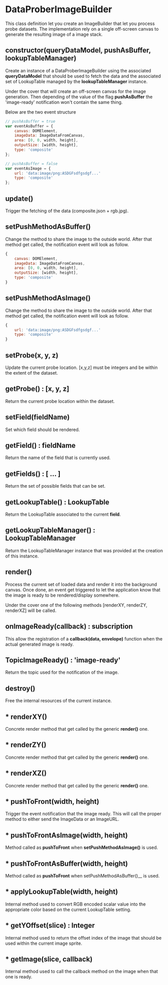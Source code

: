 # DataProberImageBuilder

This class definition let you create an ImageBuilder that let you process probe
datasets. The implementation rely on a single off-screen canvas to generate the
resulting image of a image stack.

## constructor(queryDataModel, pushAsBuffer, lookupTableManager)

Create an instance of a DataProberImageBuilder using the associated
__queryDataModel__ that should be used to fetch the data and the associated set
of LookupTable managed by the __lookupTableManager__ instance.

Under the cover that will create an off-screen canvas for the image generation.
Then depending of the value of the flag __pushAsBuffer__ the 'image-ready' notification
won't contain the same thing.

Below are the two event structure

```js
// pushAsBuffer = true
var eventAsBuffer = {
    canvas: DOMElement,
    imageData: ImageDataFromCanvas,
    area: [0, 0, width, height],
    outputSize: [width, height],
    type: 'composite'
};

// pushAsBuffer = false
var eventAsImage = {
    url: 'data:image/png:ASDGFsdfgsdgf...'
    type: 'composite'
};
```

## update()

Trigger the fetching of the data (composite.json + rgb.jpg).

## setPushMethodAsBuffer()

Change the method to share the image to the outside world.
After that method get called, the notification event will look as follow.

```js
{
    canvas: DOMElement,
    imageData: ImageDataFromCanvas,
    area: [0, 0, width, height],
    outputSize: [width, height],
    type: 'composite'
}
```

## setPushMethodAsImage()

Change the method to share the image to the outside world.
After that method get called, the notification event will look as follow.

```js
{
    url: 'data:image/png:ASDGFsdfgsdgf...'
    type: 'composite'
}
```

## setProbe(x, y, z)

Update the current probe location. [x,y,z] must be integers and be within the
extent of the dataset.

## getProbe() : [x, y, z]

Return the current probe location within the dataset.

## setField(fieldName)

Set which field should be rendered.

## getField() : fieldName

Return the name of the field that is currently used.

## getFields() : [ ... ]

Return the set of possible fields that can be set.

## getLookupTable() : LookupTable

Return the LookupTable associated to the current __field__.

## getLookupTableManager() : LookupTableManager

Return the LookupTableManager instance that was provided at the creation of
this instance.

## render()

Process the current set of loaded data and render it into the background canvas.
Once done, an event get triggered to let the application know that the image is
ready to be rendered/display somewhere.

Under the cover one of the following methods [renderXY, renderZY, renderXZ] will be called.

## onImageReady(callback) : subscription

This allow the registration of a __callback(data, envelope)__ function when the
actual generated image is ready.

## TopicImageReady() : 'image-ready'

Return the topic used for the notification of the image.

## destroy()

Free the internal resources of the current instance.

## * renderXY()

Concrete render method that get called by the generic __render()__ one.

## * renderZY()

Concrete render method that get called by the generic __render()__ one.

## * renderXZ()

Concrete render method that get called by the generic __render()__ one.

## * pushToFront(width, height)

Trigger the event notification that the image ready. This will call the proper
method to either send the ImageData or an ImageURL.

## * pushToFrontAsImage(width, height)

Method called as __pushToFront__ when __setPushMethodAsImage()__ is used.

## * pushToFrontAsBuffer(width, height)

Method called as __pushToFront__ when setPushMethodAsBuffer()__ is used.

## * applyLookupTable(width, height)

Internal method used to convert RGB encoded scalar value into the appropriate
color based on the current LookupTable setting.

## * getYOffset(slice) : Integer

Internal method used to return the offset index of the image that should be used
within the current image sprite.

## * getImage(slice, callback)

Internal method used to call the callback method on the image when that one is
ready.
